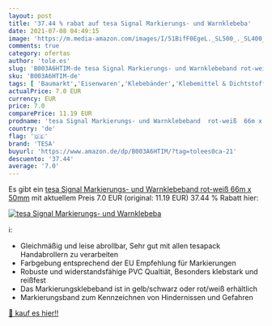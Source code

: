 ```yaml
---
layout: post
title: '37.44 % rabat auf tesa Signal Markierungs- und Warnklebeba'
date: 2021-07-08 04:49:15
image: 'https://m.media-amazon.com/images/I/51BifF0EgeL._SL500_._SL400_.jpg'
comments: true
category: ofertas
author: 'tole.es'
slug: 'B003A6HTIM-de tesa Signal Markierungs- und Warnklebeband rot-weiß 66m x...'
sku: 'B003A6HTIM-de'
tags: [ 'Baumarkt','Eisenwaren','Klebebänder','Klebemittel & Dichtstoffe','Paketbänder','tesa', ]
actualPrice: 7.0 EUR
currency: EUR
price: 7.0
comparePrice: 11.19 EUR
prodname: 'tesa Signal Markierungs- und Warnklebeband  rot-weiß  66m x 50mm'
country: 'de'
flag: '🇩🇪'
brand: 'TESA'
buyurl: 'https://www.amazon.de/dp/B003A6HTIM/?tag=tolees0ca-21'
descuento: '37.44'
average: '7.0'
---
```


Es gibt ein [tesa Signal Markierungs- und Warnklebeband  rot-weiß  66m x 50mm](https://www.amazon.de/dp/B003A6HTIM/?tag=tolees0ca-21) mit aktuellem Preis 7.0 EUR (original: 11.19 EUR) 37.44 % Rabatt hier:

[![tesa Signal Markierungs- und Warnklebeba](https://m.media-amazon.com/images/I/51BifF0EgeL._SL500_._SL400_.jpg)](https://www.amazon.de/dp/B003A6HTIM/?tag=tolees0ca-21)

ℹ️:

- Gleichmäßig und leise abrollbar, Sehr gut mit allen tesapack Handabrollern zu verarbeiten
- Farbgebung entsprechend der EU Empfehlung für Markierungen
- Robuste und widerstandsfähige PVC Qualtiät, Besonders klebstark und reißfest
- Das Markierungsklebeband ist in gelb/schwarz oder rot/weiß erhältlich
- Markierungsband zum Kennzeichnen von Hindernissen und Gefahren

[🛒 kauf es hier!!](https://www.amazon.de/dp/B003A6HTIM/?tag=tolees0ca-21)
